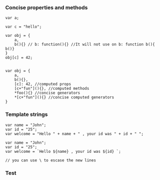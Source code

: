### Concise properties and methods
	var a;
	
	var c = "hello";
	
	var obj = {
		a,
		b(){} // b: function(){} //It will not use on b: function b(){ b()}
	}
	obj[c] = 42;
	
	
	var obj = {
		a,
		b(){},
		[c]: 42, //computed props
		[c+"fun"](){}, //computed methods 
		*foo(){} //concise generators
		*[c+"fun"](){} //concise computed generators 
	}
	

### Template strings

	var name = "John";
	var id = "25";
	var welcome = "Hello " + name + " , your id was " + id + " ";	
	
	var name = "John";
	var id = "25";
	var welcome = `Hello ${name} , your id was ${id} `;
	
	// you can use \ to escase the new lines 

### Test
<!--stackedit_data:
eyJoaXN0b3J5IjpbMjAxMDgyNzM5M119
-->